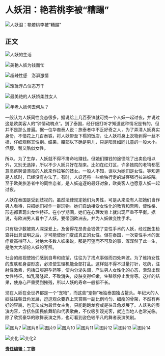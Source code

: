 # 人妖泪：艳若桃李被“糟蹋”

![人妖泪：艳若桃李被“糟蹋"](http://news.163.com/images2/title8.gif)

## 正文

![人妖的生活](http://cimg.163.com/news/0410/20/dlr1.jpg)

![美艳人妖为钱而忙](http://cimg.163.com/news/0410/20/dlr2.jpg)

![超辣性感　澎湃激情](http://cimg.163.com/news/0410/20/dlr3.jpg)

![玲珑浮凸仪态万千](http://cimg.163.com/news/0410/20/dlr4.jpg)

![最美艳的人妖娇柔胜女人](http://cimg.163.com/news/0410/20/dlr5.jpg)

![年老人妖何去何从？](http://cimg.163.com/news/0410/20/dlr6.jpg)

一般认为人妖同性变态很多，据说给上几百泰铢就可找一个人妖一起过夜，并说过这是欧美客人的“钟情动魄点”。到了泰国，经仔细打听才知道这种情况是有的，但并不是那么普遍。据一位华裔泰人说：旅泰者中不乏好奇之人，为了弄清人妖真实身份，不惜花上几百泰铢，将人妖带至下榻的饭店，让人妖将身上衣物剥得一丝不挂，仔细观察其性别。结果，腰部以下确是男儿，只是阳具如同儿童的一般大小。但腰、臀又酷似女性。

所以，为了生存，人妖就不得不拼命地赚钱。但她们赚钱的途径除了出卖色相以外，又别无选择，所以不少人妖只好在胡来。比如在红灯区，许多妓院的老鸨都愿意高薪聘请漂亮的人妖来作拉客的妓女。一般人不知，误以为她们是女性，等知道是人妖时，已经没有办法了。有时，人妖还将一些单独行走的游客强行拉进妓院。至于欧美旅游者中的同性恋者，是人妖追逐的最好对象，欧美客人也愿意人妖一起过夜。

人妖在泰国是受到歧视的。虽然法律规定她们为男性，可是从来没有人把她们当作男人看待，只把她们视作一群玩物。她们自幼接受女性化的教育和熏陶，使性格、形态都表现出女性特征。在小学期间，她们在心理发育上就出现严重不平衡。据说，有欧洲男人看中了人妖，要带回欧洲去，并为人妖做变性手术。

只有极少数被男人深深爱上，及舍得花昂贵金钱做了变性手术的人妖，经过医生检查并出具证明之后，才可能使她们变成真正的女性。但在泰国，一次变性手术的医疗费高得吓人，对绝大多数人妖来说，那是可望而不可及的事，浑浑然了此一生，是绝大大部份人妖的写照。

社会的歧视使她们感到自卑和绝望，往往为了找点事做而四处奔波。为了维持女性的皮肤和身姿形态，必须使生理机能全部打乱。这样就不得不过量打针，吃药，注射性激素，包括口服避孕药等，使内分泌失调，产生男人女性化的心态，渐渐出现女性特征。如乳房隆起，不致消失，皮肤变得细嫩，生殖器停止发育等。这样的结果，使身心严重受到摧残，所以人妖的寿命一般都不长。

现在人妖在全世界都是一个“宠物”，而这些“宠物”唯独泰国独占鳌头。年纪大的人妖往往朝丑角发展，逗逗观众要靠上天赏赐一副比例均匀、细瘦的骨架，不然有再好的容貌，也无法成为最佳女主角，只能跑跑龙套或是往丑角发展了。人妖秀的表演内容，含括各国民族舞蹈和代表歌曲，不仅吸引观光客，就连当地人也常光临。除了欣赏豪华的歌舞表演之外，也可看到姿色较平凡的舞者表演笑剧。

![图片7](http://cimg.163.com/news/0410/20/dlt1.jpg)
![图片8](http://cimg.163.com/news/0410/20/dlt2.jpg)
![图片9](http://cimg.163.com/news/0410/20/dlt3.jpg)
![图片10](http://cimg.163.com/news/0410/20/dlt4.jpg)
![图片11](http://cimg.163.com/news/0410/20/dlt5.jpg)
![图片12](http://cimg.163.com/news/0410/20/dlt6.jpg)
![图片13](http://cimg.163.com/news/0410/20/dlt7.jpg)
![图片14](http://cimg.163.com/news/0410/20/dlt8.jpg)

![变化](http://cimg.163.com/news/0410/20/dlb1.gif)
![变化2](http://cimg.163.com/news/0410/20/dlb2.jpg)

**[责任编辑：丁黎](http://bbs.news.163.com/-0026.html)**
